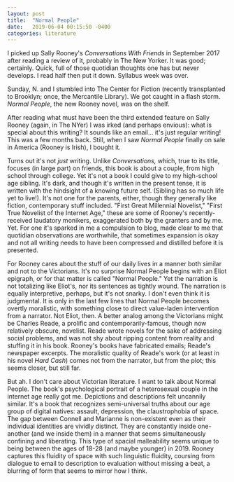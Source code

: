```yaml
---
layout: post
title:  "Normal People"
date:   2019-06-04 00:15:50 -0400
categories: literature
---
```

I picked up Sally Rooney's *Conversations With Friends* in September 2017 after reading a review of it, probably in The New Yorker.
It was good; certainly. Quick, full of those quotidian thoughts one has but never develops. I read half then put it down. Syllabus week was over.

Sunday, N. and I stumbled into The Center for Fiction (recently transplanted to Brooklyn; once, the Mercantile Library). We got caught in a flash storm. *Normal People*, the new Rooney novel, was on the shelf.

After reading what must have been the third extended feature on Sally Rooney (again, in The NYer) I was irked (and perhaps envious): what is special about this writing? It sounds like an email... it's just regular writing! This was a few months back. Still, when I saw *Normal People* finally on sale in America (Rooney is Irish), I bought it.

Turns out it's not *just* writing. Unlike *Conversations,* which, true to its title, focuses (in large part) on friends, this book is about a couple, from high school through college. Yet it's not a book I could give to my high-school age sibling. It's dark, and though it's written in the present tense, it is written with the hindsight of a knowing future self. (Sibling has so much life yet to live!).
It's not one for the parents, either, though they generally like fiction, contemporary stuff included. "First Great Millennial Novelist," "First True Novelist of the Internet Age," these are some of Rooney's recently-received laudatory monikers, exaggerated both by the granters and by me. Yet. For one it's sparked in me a compulsion to blog, made clear to me that quotidian observations are worthwhile, that sometimes expansion is okay and not all writing needs to have been compressed and distilled before it is presented.

For Rooney cares about the stuff of our daily lives in a manner both similar and not to the Victorians. It's no surprise Normal People begins with an Eliot epigraph, or for that matter is called "Normal People." Yet the narration is not totalizing like Eliot's, nor its sentences as tightly wound. The narration is equally interpretive, perhaps, but it's not snarky. I don't even think it is judgmental. It is only in the last few lines that Normal People becomes overtly moralistic, with something close to direct value-laden intervention from a narrator. Not Eliot, then. A better analog among the Victorians might be Charles Reade, a prolific and contemporarily-famous, though now relatively obscure, novelist. Reade wrote novels for the sake of addressing social problems, and was not shy about ripping content from reality and stuffing it in his book. Rooney's books have fabricated emails; Reade's newspaper excerpts. The moralistic quality of Reade's work (or at least in his novel *Hard Cash*) comes not from the narrator, but from the plot; this seems closer, but still far.

But ah. I don't care about Victorian literature. I want to talk about Normal People. The book's psychological portrait of a heterosexual couple in the internet age really got me. Depictions and descriptions felt uncannily similar. It's a book that recognizes semi-universal truths about our age group of digital natives: assault, depression, the claustrophobia of space. The gap between Connell and Marianne is non-existent even as their individual identities are vividly distinct. They are constantly inside one-another (and we inside them) in a manner that seems simultaneously confining and liberating. This type of spacial malleability seems unique to being between the ages of 18-28 (and maybe younger) in 2019. Rooney captures this fluidity of space with such linguistic fluidity, coursing from dialogue to email to description to evaluation without missing a beat, a blurring of form that seems to mirror how I think.
